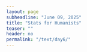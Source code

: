 ```yaml
---
layout: page
subheadline: "June 09, 2025"
title: "Stats for Humanists"
teaser: ""
header: no
permalink: "/text/day6/"
---
```

